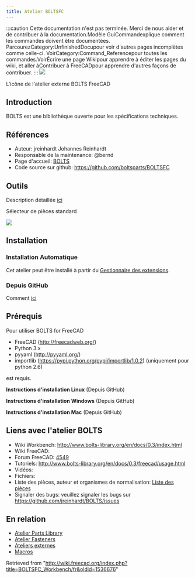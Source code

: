 ```yaml
---
title: Atelier BOLTSFC
---
```

:::caution
Cette documentation n'est pas terminée. Merci de nous aider et de contribuer à la documentation.Modèle GuiCommandexplique comment les commandes doivent être documentées. ParcourezCategory:UnfinishedDocupour voir d'autres pages incomplètes comme celle-ci. VoirCategory:Command\_Referencepour toutes les commandes.VoirÉcrire une page Wikipour apprendre à éditer les pages du wiki, et aller àContribuer à FreeCADpour apprendre d'autres façons de contribuer.
:::
![](/images/BOLTSFC_workbench_icon.svg)

L'icône de l'atelier externe BOLTS FreeCAD

## Introduction

BOLTS est une bibliothèque ouverte pour les spécifications techniques.

## Références

* Auteur: jreinhardt Johannes Reinhardt
* Responsable de la maintenance: @bernd
* Page d'accueil: [BOLTS](https://boltsparts.github.io)
* Code source sur github: <https://github.com/boltsparts/BOLTSFC>

## Outils

Description détaillée [ici](http://www.bolts-library.org/en/docs/0.3/freecad/usage.html)

Sélecteur de pièces standard

![](/images/BOLTS-selector.png)

## Installation

### Installation Automatique

Cet atelier peut être installé à partir du [Gestionnaire des extensions](/Std_AddonMgr/fr "Std AddonMgr/fr").

### Depuis GitHub

Comment [ici](https://github.com/boltsparts/BOLTSFC#readme)

## Prérequis

Pour utiliser BOLTS for FreeCAD

* FreeCAD (<http://freecadweb.org/>)
* Python 3.x
* pyyaml (<http://pyyaml.org/>)
* importlib (<https://pypi.python.org/pypi/importlib/1.0.2>) (uniquement pour python 2.6)

est requis.

**Instructions d'installation Linux** (Depuis GitHub)

**Instructions d'installation Windows** (Depuis GitHub)

**Instructions d'installation Mac** (Depuis GitHub)

## Liens avec l'atelier BOLTS

* Wiki Workbench: <http://www.bolts-library.org/en/docs/0.3/index.html>
* Wiki FreeCAD:
* Forum FreeCAD: [4549](http://forum.freecadweb.org/viewtopic.php?f=8&t=4549)
* Tutoriels: <http://www.bolts-library.org/en/docs/0.3/freecad/usage.html>
* Vidéos:
* Fichiers:
* Liste des pièces, auteur et organismes de normalisation: [Liste des pièces](http://www.bolts-library.org/en/parts/index.html)
* Signaler des bugs: veuillez signaler les bugs sur <https://github.com/jreinhardt/BOLTS/issues>

## En relation

* [Atelier Parts Library](/Parts_Library_Workbench/fr "Parts Library Workbench/fr")
* [Atelier Fasteners](/Fasteners_Workbench/fr "Fasteners Workbench/fr")
* [Ateliers externes](/External_workbenches/fr "External workbenches/fr")
* [Macros](/Macros_recipes/fr "Macros recipes/fr")

Retrieved from "<http://wiki.freecad.org/index.php?title=BOLTSFC_Workbench/fr&oldid=1536676>"